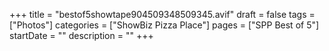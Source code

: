 +++
title = "bestof5showtape904509348509345.avif"
draft = false
tags = ["Photos"]
categories = ["ShowBiz Pizza Place"]
pages = ["SPP Best of 5"]
startDate = ""
description = ""
+++
